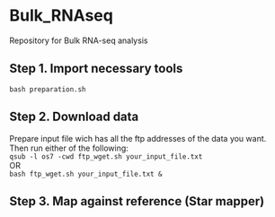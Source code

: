 # Bulk_RNAseq
Repository for Bulk RNA-seq analysis

## Step 1. Import necessary tools  
`bash preparation.sh`


## Step 2. Download data
Prepare input file wich has all the ftp addresses of the data you want.  
Then run either of the following:  
`qsub -l os7 -cwd ftp_wget.sh your_input_file.txt`   
		OR  
`bash ftp_wget.sh your_input_file.txt &`  

## Step 3. Map against reference (Star mapper)




